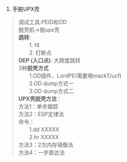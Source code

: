 1. 手脱UPX壳 
> 调试工具:PEID和OD  
> 脱壳机->脱upx壳  
> **跳转**:  
> 　　1. f4  
> 　　2. 打断点  
> **OEP (入口点)**: 大跨度跳转  
> 3种**脱壳方式**  
> 　　1.OD插件，LordPE(需要用mackT/ucf)  
> 　　2.OD dump方式一  
> 　　3.OD dump方式二  
> **UPX壳脱壳方法**：  
> 方法1：单步跟踪  
> 方法2：ESP定律法  
> 命令：  
>　　1.dd XXXXX  
>　　2.hr XXXXX  
> 方法3：2次内存镜像法  
> 方法4：一步直达法  
> 